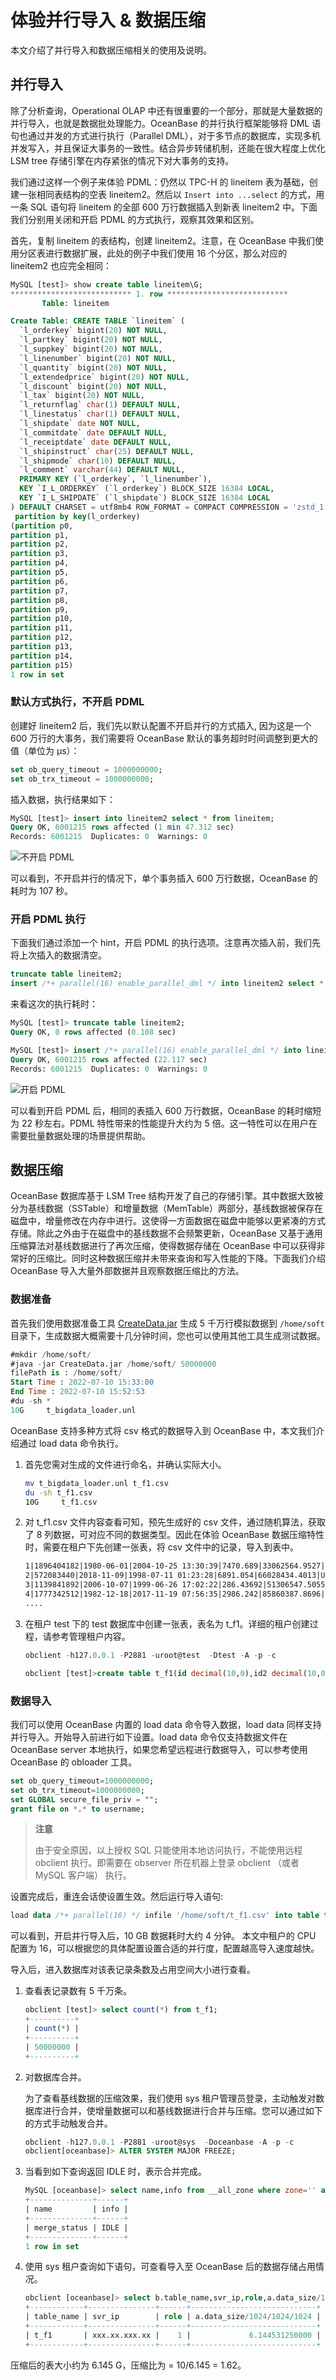 # 体验并行导入 & 数据压缩

本文介绍了并行导入和数据压缩相关的使用及说明。

## 并行导入

除了分析查询，Operational OLAP 中还有很重要的一个部分，那就是大量数据的并行导入，也就是数据批处理能力。OceanBase 的并行执行框架能够将 DML 语句也通过并发的方式进行执行（Parallel DML），对于多节点的数据库，实现多机并发写入，并且保证大事务的一致性。结合异步转储机制，还能在很大程度上优化 LSM tree 存储引擎在内存紧张的情况下对大事务的支持。

我们通过这样一个例子来体验 PDML：仍然以 TPC-H 的 lineitem 表为基础，创建一张相同表结构的空表 lineitem2。然后以 `Insert into ...select` 的方式，用一条  SQL 语句将 lineitem 的全部 600 万行数据插入到新表 lineitem2 中。下面我们分别用关闭和开启 PDML 的方式执行，观察其效果和区别。

首先，复制 lineitem 的表结构，创建 lineitem2。注意，在 OceanBase 中我们使用分区表进行数据扩展，此处的例子中我们使用 16 个分区，那么对应的 lineitem2 也应完全相同：

```sql
MySQL [test]> show create table lineitem\G;
*************************** 1. row ***************************
       Table: lineitem

Create Table: CREATE TABLE `lineitem` (
  `l_orderkey` bigint(20) NOT NULL,
  `l_partkey` bigint(20) NOT NULL,
  `l_suppkey` bigint(20) NOT NULL,
  `l_linenumber` bigint(20) NOT NULL,
  `l_quantity` bigint(20) NOT NULL,
  `l_extendedprice` bigint(20) NOT NULL,
  `l_discount` bigint(20) NOT NULL,
  `l_tax` bigint(20) NOT NULL,
  `l_returnflag` char(1) DEFAULT NULL,
  `l_linestatus` char(1) DEFAULT NULL,
  `l_shipdate` date NOT NULL,
  `l_commitdate` date DEFAULT NULL,
  `l_receiptdate` date DEFAULT NULL,
  `l_shipinstruct` char(25) DEFAULT NULL,
  `l_shipmode` char(10) DEFAULT NULL,
  `l_comment` varchar(44) DEFAULT NULL,
  PRIMARY KEY (`l_orderkey`, `l_linenumber`),
  KEY `I_L_ORDERKEY` (`l_orderkey`) BLOCK_SIZE 16384 LOCAL,
  KEY `I_L_SHIPDATE` (`l_shipdate`) BLOCK_SIZE 16384 LOCAL
) DEFAULT CHARSET = utf8mb4 ROW_FORMAT = COMPACT COMPRESSION = 'zstd_1.3.8' REPLICA_NUM = 1 BLOCK_SIZE = 16384 USE_BLOOM_FILTER = FALSE TABLET_SIZE = 134217728 PCTFREE = 0 TABLEGROUP = 'x_tpch_tg_lineitem_order_group'
 partition by key(l_orderkey)
(partition p0,
partition p1,
partition p2,
partition p3,
partition p4,
partition p5,
partition p6,
partition p7,
partition p8,
partition p9,
partition p10,
partition p11,
partition p12,
partition p13,
partition p14,
partition p15)
1 row in set
```

### 默认方式执行，不开启 PDML

创建好 lineitem2 后，我们先以默认配置不开启并行的方式插入, 因为这是一个 600 万行的大事务，我们需要将 OceanBase 默认的事务超时时间调整到更大的值（单位为 μs）：

```sql
set ob_query_timeout = 1000000000;
set ob_trx_timeout = 1000000000;
```

插入数据，执行结果如下：

```sql
MySQL [test]> insert into lineitem2 select * from lineitem;
Query OK, 6001215 rows affected (1 min 47.312 sec)
Records: 6001215  Duplicates: 0  Warnings: 0
```

![不开启 PDML](https://obbusiness-private.oss-cn-shanghai.aliyuncs.com/doc/img/observer/V3.1.4/zh-CN/quick-start/OceanBase-SQL/3.experience-parallel-import-and-data-compression%E6%8F%92%E5%85%A5%E6%95%B0%E6%8D%AE%E7%BB%93%E6%9E%9C.png)

可以看到，不开启并行的情况下，单个事务插入 600 万行数据，OceanBase 的耗时为 107 秒。

### 开启 PDML 执行

下面我们通过添加一个 hint，开启 PDML 的执行选项。注意再次插入前，我们先将上次插入的数据清空。

```sql
truncate table lineitem2;
insert /*+ parallel(16) enable_parallel_dml */ into lineitem2 select * from lineitem;
```

来看这次的执行耗时：

```sql
MySQL [test]> truncate table lineitem2;
Query OK, 0 rows affected (0.108 sec)

MySQL [test]> insert /*+ parallel(16) enable_parallel_dml */ into lineitem2 select * from lineitem;
Query OK, 6001215 rows affected (22.117 sec)
Records: 6001215  Duplicates: 0  Warnings: 0
```

![开启 PDML](https://obbusiness-private.oss-cn-shanghai.aliyuncs.com/doc/img/observer/V3.1.4/zh-CN/quick-start/OceanBase-SQL/3.experience-parallel-import-and-data-compression%E5%B9%B6%E8%A1%8C%E6%8F%92%E5%85%A5%E6%95%B0%E6%8D%AE%E7%BB%93%E6%9E%9C.png)

可以看到开启 PDML 后，相同的表插入 600 万行数据，OceanBase 的耗时缩短为 22 秒左右。PDML 特性带来的性能提升大约为 5 倍。这一特性可以在用户在需要批量数据处理的场景提供帮助。

## 数据压缩

OceanBase 数据库基于 LSM Tree 结构开发了自己的存储引擎。其中数据大致被分为基线数据（SSTable）和增量数据（MemTable）两部分，基线数据被保存在磁盘中，增量修改在内存中进行。这使得一方面数据在磁盘中能够以更紧凑的方式存储。除此之外由于在磁盘中的基线数据不会频繁更新，OceanBase 又基于通用压缩算法对基线数据进行了再次压缩，使得数据存储在 OceanBase 中可以获得非常好的压缩比。同时这种数据压缩并未带来查询和写入性能的下降。下面我们介绍 OceanBase 导入大量外部数据并且观察数据压缩比的方法。


### 数据准备

首先我们使用数据准备工具 [CreateData.jar](https://lark-assets-prod-aliyun.oss-accelerate.aliyuncs.com/lark/0/2022/jar/99622/1659402075309-3195cacf-c820-4d3a-98b0-ef1b6f4d2bf5.jar?OSSAccessKeyId=LTAI4GGhPJmQ4HWCmhDAn4F5&Expires=1662013452&Signature=zfgOsOzKSRYayaYkyO8BpQULUFw%3D&response-content-disposition=attachment%3Bfilename*%3DUTF-8%27%27CreateData.jar) 生成 5 千万行模拟数据到 `/home/soft` 目录下，生成数据大概需要十几分钟时间，您也可以使用其他工具生成测试数据。

```sql
#mkdir /home/soft/
#java -jar CreateData.jar /home/soft/ 50000000
filePath is : /home/soft/
Start Time : 2022-07-10 15:33:00
End Time : 2022-07-10 15:52:53
#du -sh *
10G     t_bigdata_loader.unl
```

OceanBase 支持多种方式将 csv 格式的数据导入到 OceanBase 中，本文我们介绍通过 load data 命令执行。

1. 首先您需对生成的文件进行命名，并确认实际大小。

    ```bash
    mv t_bigdata_loader.unl t_f1.csv
    du -sh t_f1.csv
    10G     t_f1.csv
    ```

2. 对 t_f1.csv 文件内容查看可知，预先生成好的 csv 文件，通过随机算法，获取了 8 列数据，可对应不同的数据类型。因此在体验 OceanBase 数据压缩特性时，需要在租户下先创建一张表，将 csv 文件中的记录，导入到表中。

    ```xml
    1|1896404182|1980-06-01|2004-10-25 13:30:39|7470.689|33062564.9527|nOLqnBYtnp|BzWYjZjeodtBNzXSMyBduMNzwDPSiVmhVgPJMeEkeAwKBCorzblwovIHDKBsQhbVjQnIdoeTsiLXTNwyuAcuneuNaol|
    2|572083440|2018-11-09|1998-07-11 01:23:28|6891.054|66028434.4013|UzqteeMaHP|vQWbWBXEWgUqUTzqsOSciiOuvWVcZSrlEOQDwDVGmvGRQYWmhCFdEkpsUsqrWEpKtmxSwURHIHxvmlXHUIxmfelYboeGEuScKKqzpuNLryFsStaFTTRqSsVlCngFFjHnEnpaCnWsdwztbiHJyoGkaxrFmyPAmVregfydArrUZsgRqBpQ|
    3|1139841892|2006-10-07|1999-06-26 17:02:22|286.43692|51306547.5055|KJJtylgxkv|BuBdFTBIIFsEPVxsVBRqAnFXSBdtZDgfumUhIx|
    4|1777342512|1982-12-18|2017-11-19 07:56:35|2986.242|85860387.8696|rTkUBWhdPt|JSazOTAmvtCBrINttDwublNJNRFDIiWkHtWZXmWgKHoZCKGqmmETkIcYLXiSgKkoaATNgjvPxVGjeCOODLEWqrQHqowbMjOLOKrtirWEOpUSxiUudZduTCUvZElKzZfggvCBNthwzKJc|
    ....
    ```

3. 在租户 test 下的 test 数据库中创建一张表，表名为 t_f1。详细的租户创建过程，请参考管理租户内容。

    ```sql
    obclient -h127.0.0.1 -P2881 -uroot@test  -Dtest -A -p -c

    obclient [test]>create table t_f1(id decimal(10,0),id2 decimal(10,0),id3 date,id4 date,id5 float,id6 float,id7 varchar(30),id8 varchar(300));
    ```

### 数据导入

我们可以使用 OceanBase 内置的 load data 命令导入数据，load data 同样支持并行导入。开始导入前进行如下设置。load data 命令仅支持数据文件在 OceanBase server 本地执行，如果您希望远程进行数据导入，可以参考使用 OceanBase 的 obloader 工具。

```sql
set ob_query_timeout=1000000000;
set ob_trx_timeout=1000000000;
set GLOBAL secure_file_priv = "";
grant file on *.* to username;
```

>**注意**
>
>由于安全原因，以上授权 SQL 只能使用本地访问执行，不能使用远程 obclient 执行。即需要在 observer 所在机器上登录 obclient （或者 MySQL 客户端） 执行。

设置完成后，重连会话使设置生效。然后运行导入语句:

```sql
load data /*+ parallel(16) */ infile '/home/soft/t_f1.csv' into table t_f1 fields terminated by '\|' lines terminated by '\n';
```

可以看到，开启并行导入后，10 GB 数据耗时大约 4 分钟。 本文中租户的 CPU 配置为 16，可以根据您的具体配置设置合适的并行度，配置越高导入速度越快。

导入后，进入数据库对该表记录条数及占用空间大小进行查看。

1. 查看表记录数有 5 千万条。

    ```sql
    obclient [test]> select count(*) from t_f1;
    +----------+
    | count(*) |
    +----------+
    | 50000000 |
    +----------+
    ```

2. 对数据库合并。

   为了查看基线数据的压缩效果，我们使用 sys 租户管理员登录，主动触发对数据库进行合并，使增量数据可以和基线数据进行合并与压缩。您可以通过如下的方式手动触发合并。

    ```sql
    obclient -h127.0.0.1 -P2881 -uroot@sys  -Doceanbase -A -p -c
    obclient[oceanbase]> ALTER SYSTEM MAJOR FREEZE;
    ```

3. 当看到如下查询返回 IDLE 时，表示合并完成。

    ```sql
    MySQL [oceanbase]> select name,info from __all_zone where zone='' and name = 'merge_status';
    +--------------+------+
    | name         | info |
    +--------------+------+
    | merge_status | IDLE |
    +--------------+------+
    1 row in set
    ```

4. 使用 sys 租户查询如下语句，可查看导入至 OceanBase 后的数据存储占用情况。

    ```sql
    obclient [oceanbase]> select b.table_name,svr_ip,role,a.data_size/1024/1024/1024 from __all_virtual_meta_table a,__all_virtual_table b where a.role=1 and a.table_id=b.table_id and b.table_name='T_F1';
    +------------+---------------+------+----------------------------+
    | table_name | svr_ip        | role | a.data_size/1024/1024/1024 |
    +------------+---------------+------+----------------------------+
    | t_f1       | xxx.xx.xxx.xx |    1 |             6.144531250000 |
    +------------+---------------+------+----------------------------+
    ```

压缩后的表大小约为 6.145 G，压缩比为 = 10/6.145 = 1.62。
